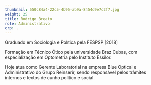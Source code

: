 ```yaml
---
thumbnail: 550c84a4-22c5-4b95-ab9a-8454d9e7c2f7.jpg
weight: 25
title: Rodrigo Breato
role: Administrativo
crp: .
---
```

Graduado em Sociologia e Política pela FESPSP \[2018]

Formação em Técnico Ótico pela universidade Braz Cubas, com especialização em Optometria pelo Instituto Essilor. 

Hoje atua como Gerente Laboratorial na empresa Blue Optical e Administrativo do Grupo Reinserir, sendo responsável pelos trâmites internos e textos de cunho político e social.